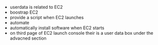 - userdata is related to EC2 
- boostrap EC2
- provide a script when EC2 launches
- automate
- automatically install software when EC2 starts 
- on third page of EC2 launch console their is a user data box under the advacned section
